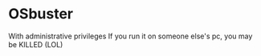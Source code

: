 # OSbuster
With administrative privileges
If you run it on someone else's pc, you may be KILLED (LOL)
